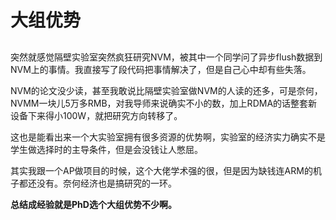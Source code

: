 # 大组优势

## 

突然就感觉隔壁实验室突然疯狂研究NVM，被其中一个同学问了异步flush数据到NVM上的事情。我直接写了段代码把事情解决了，但是自己心中却有些失落。

NVM的论文没少读，甚至我敢说比隔壁实验室做NVM的人读的还多，可是奈何，NVMM一块儿5万多RMB，对我导师来说确实不小的数，加上RDMA的话整套新设备下来得小100W，就把研究方向转移了。

这也是能看出来一个大实验室拥有很多资源的优势啊，实验室的经济实力确实不是学生做选择时的主导条件，但是会没钱让人憋屈。

其实我跟一个AP做项目的时候，这个大佬学术强的很，但是因为缺钱连ARM的机子都还没有。奈何经济也是搞研究的一环。

**总结成经验就是PhD选个大组优势不少啊。**

